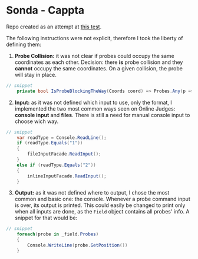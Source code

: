 # Sonda - Cappta
Repo created as an attempt at [this test](https://gist.github.com/rmterra/31f2b4f589250839550f685d8873d935).

The following instructions were not explicit, therefore I took the liberty of defining them:
1. **Probe Collision:** it was not clear if probes could occupy the same coordinates as each other. Decision: there **is** probe collision and they **cannot** occupy the same coordinates. On a given collision, the probe will stay in place.
```csharp
// snippet
    private bool IsProbeBlockingTheWay(Coords coord) => Probes.Any(p => p.Coords.Equals(coord));
```
2. **Input:** as it was not defined which input to use, only the format, I implemented the two most common ways seen on Online Judges: **console input** and **files**. There is still a need for manual console input to choose wich way.
```csharp
// snippet
    var readType = Console.ReadLine();
    if (readType.Equals("1"))
    {
        fileInputFacade.ReadInput();
    }
    else if (readType.Equals("2"))
    {
        inlineInputFacade.ReadInput();
    }
```
3. **Output:** as it was not defined where to output, I chose the most common and basic one: the console. Whenever a probe command input is over, its output is printed. This could easily be changed to print only when all inputs are done, as the `Field` object contains all probes' info. A snippet for that would be:
```csharp
// snippet
    foreach(probe in _field.Probes)
    {
        Console.WriteLine(probe.GetPosition())
    }
```